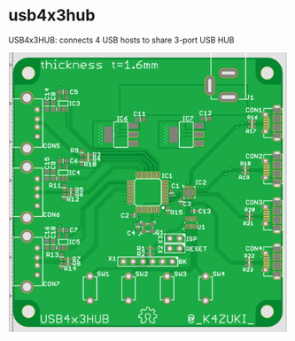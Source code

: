 # usb4x3hub
USB4x3HUB: connects 4 USB hosts to share 3-port USB HUB

![ **rev 0.1** ](USB4x3HUBr1.png)
